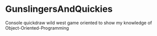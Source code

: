 # GunslingersAndQuickies
Console quickdraw wild west game oriented to show my knowledge of Object-Oriented-Programming
